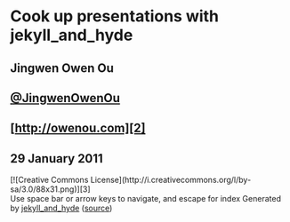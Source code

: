# Cook up presentations with jekyll_and_hyde

## Jingwen Owen Ou
## [@JingwenOwenOu][1]
## [http://owenou.com][2]
## 29 January 2011

<div class="licence" markdown="1">
	[![Creative Commons License](http://i.creativecommons.org/l/by-sa/3.0/88x31.png)][3]
</div>

<div class="footer">
	<span class="left">Use space bar or arrow keys to navigate, and escape for index</span>
	<span class="right">Generated by <a href="https://github.com/jingweno/jekyll_and_hyde">jekyll_and_hyde</a> (<a href="https://github.com/jingweno/jekyll_and_hyde_demo">source</a>)</span>
</div>

[1]: http://twitter.com/JingwenOwenOu
[2]: http://owenou.com
[3]: http://creativecommons.org/licenses/by-sa/3.0 